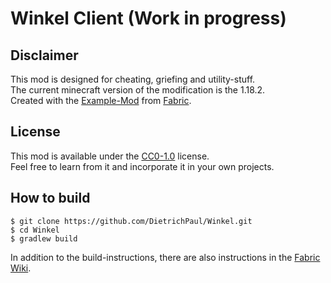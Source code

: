 # Winkel Client (Work in progress)

## Disclaimer

This mod is designed for cheating, griefing and utility-stuff.\
The current minecraft version of the modification is the 1.18.2.\
Created with the [Example-Mod](https://github.com/FabricMC/fabric-example-mod) from [Fabric](https://fabricmc.net/).

## License

This mod is available under the [CC0-1.0](https://github.com/DietrichPaul/Winkel/blob/master/LICENSE) license.\
Feel free to learn from it and incorporate it in your own projects.

## How to build

```
$ git clone https://github.com/DietrichPaul/Winkel.git
$ cd Winkel
$ gradlew build
```

In addition to the build-instructions, there are also instructions in
the [Fabric Wiki](https://fabricmc.net/wiki/tutorial:setup).
